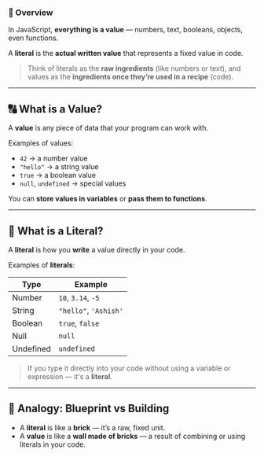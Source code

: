 

### 📘 Overview

In JavaScript, **everything is a value** — numbers, text, booleans, objects, even functions.

A **literal** is the **actual written value** that represents a fixed value in code.

> Think of literals as the **raw ingredients** (like numbers or text), and values as the **ingredients once they’re used in a recipe** (code).

---

## 🔠 What is a Value?

A **value** is any piece of data that your program can work with.

Examples of values:

- `42` → a number value
- `"hello"` → a string value
- `true` → a boolean value
- `null`, `undefined` → special values

You can **store values in variables** or **pass them to functions**.

---

## 🧱 What is a Literal?

A **literal** is how you **write** a value directly in your code.

Examples of **literals**:

| Type      | Example               |
| --------- | --------------------- |
| Number    | `10`, `3.14`, `-5`    |
| String    | `"hello"`, `'Ashish'` |
| Boolean   | `true`, `false`       |
| Null      | `null`                |
| Undefined | `undefined`           |

> If you type it directly into your code without using a variable or expression — it's a **literal**.

---

## 🧠 Analogy: Blueprint vs Building

- A **literal** is like a **brick** — it’s a raw, fixed unit.
- A **value** is like a **wall made of bricks** — a result of combining or using literals in your code.

